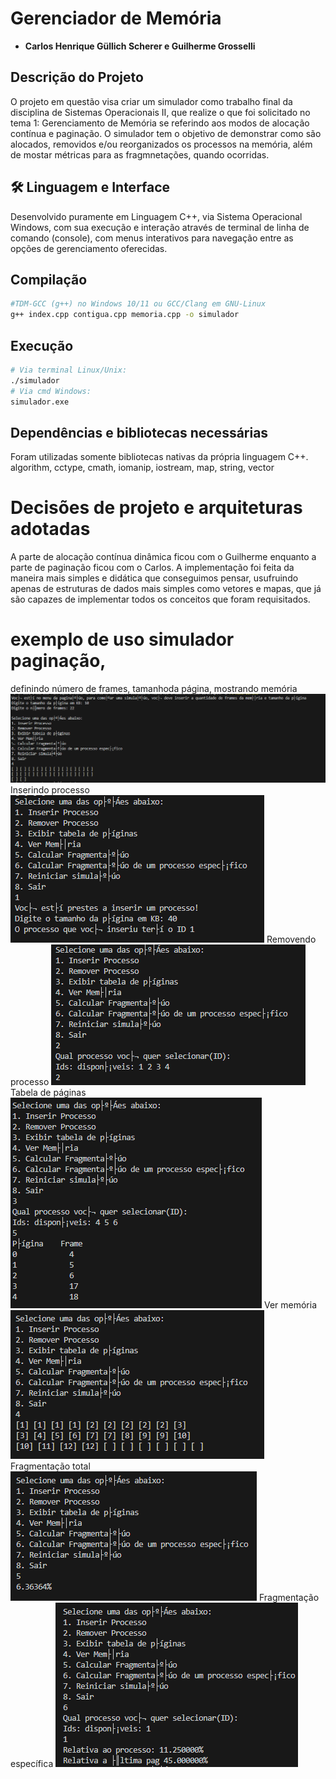 # Gerenciador de Memória

- **Carlos Henrique Güllich Scherer e Guilherme Grosselli**

## Descrição do Projeto

O projeto em questão visa criar um simulador como trabalho final da disciplina de Sistemas Operacionais II, que realize o que foi solicitado no tema 1: Gerenciamento de Memória se referindo aos modos de alocação contínua e paginação. O simulador tem o objetivo de demonstrar como são alocados, removidos e/ou reorganizados os processos na memória, além de mostar métricas para as fragmnetações, quando ocorridas.

## 🛠️ Linguagem e Interface

Desenvolvido puramente em Linguagem C++, via Sistema Operacional Windows, com sua execução e interação através de terminal de linha de comando (console), com menus interativos para navegação entre as opções de gerenciamento oferecidas.

## Compilação

```bash
#TDM-GCC (g++) no Windows 10/11 ou GCC/Clang em GNU‑Linux
g++ index.cpp contigua.cpp memoria.cpp -o simulador
```


## Execução

```bash
# Via terminal Linux/Unix:
./simulador
# Via cmd Windows:
simulador.exe
```

## Dependências e bibliotecas necessárias

Foram utilizadas somente bibliotecas nativas da própria linguagem C++.
algorithm, cctype, cmath, iomanip, iostream, map, string, vector


#  Decisões de projeto e arquiteturas adotadas
A parte de alocação contínua dinâmica ficou com o Guilherme enquanto a parte de paginação ficou com o Carlos. A implementação foi feita da maneira mais simples e didática que conseguimos pensar, usufruindo apenas de estruturas de dados mais simples como vetores e mapas, que já são capazes de implementar todos os conceitos que foram requisitados.

# exemplo de uso simulador paginação, 
definindo número de frames, tamanhoda página, mostrando memória
![alt text](image.png)
Inserindo processo
![alt text](image-1.png)
Removendo processo
![alt text](image-2.png)
Tabela de páginas
![alt text](image-3.png)
Ver memória
![alt text](image-5.png)
Fragmentação total
![alt text](image-4.png)
Fragmentação específica
![alt text](image-6.png)